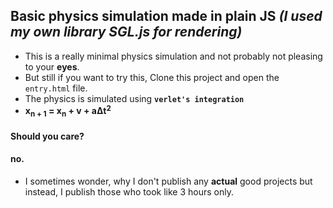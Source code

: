 ## Basic physics simulation made in plain JS *(I used my own library SGL.js for rendering)*
* This is a really minimal physics simulation and not probably not pleasing to your **eyes**.
* But still if you want to try this, Clone this project and open the `entry.html` file.
* The physics is simulated using **`verlet's integration`**
* **x<sub>n + 1</sub> = x<sub>n</sub> + v + aΔt<sup>2<sup>**
#### Should you care?
#### no.
* I sometimes wonder, why I don't publish any **actual** good projects but instead, I publish those who took like 3 hours only.
